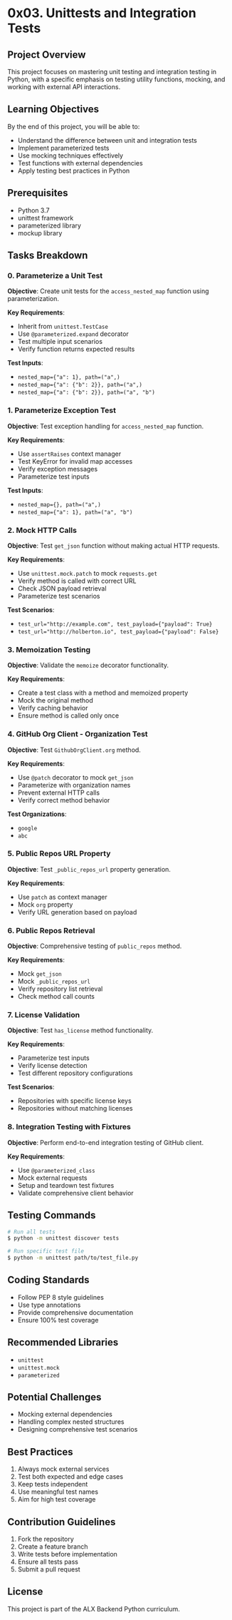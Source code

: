 # 0x03. Unittests and Integration Tests

## Project Overview

This project focuses on mastering unit testing and integration testing in Python, with a specific emphasis on testing utility functions, mocking, and working with external API interactions.

## Learning Objectives

By the end of this project, you will be able to:
- Understand the difference between unit and integration tests
- Implement parameterized tests
- Use mocking techniques effectively
- Test functions with external dependencies
- Apply testing best practices in Python

## Prerequisites

- Python 3.7
- unittest framework
- parameterized library
- mockup library

## Tasks Breakdown

### 0. Parameterize a Unit Test

**Objective**: Create unit tests for the `access_nested_map` function using parameterization.

**Key Requirements**:
- Inherit from `unittest.TestCase`
- Use `@parameterized.expand` decorator
- Test multiple input scenarios
- Verify function returns expected results

**Test Inputs**:
- `nested_map={"a": 1}, path=("a",)`
- `nested_map={"a": {"b": 2}}, path=("a",)`
- `nested_map={"a": {"b": 2}}, path=("a", "b")`

### 1. Parameterize Exception Test

**Objective**: Test exception handling for `access_nested_map` function.

**Key Requirements**:
- Use `assertRaises` context manager
- Test KeyError for invalid map accesses
- Verify exception messages
- Parameterize test inputs

**Test Inputs**:
- `nested_map={}, path=("a",)`
- `nested_map={"a": 1}, path=("a", "b")`

### 2. Mock HTTP Calls

**Objective**: Test `get_json` function without making actual HTTP requests.

**Key Requirements**:
- Use `unittest.mock.patch` to mock `requests.get`
- Verify method is called with correct URL
- Check JSON payload retrieval
- Parameterize test scenarios

**Test Scenarios**:
- `test_url="http://example.com", test_payload={"payload": True}`
- `test_url="http://holberton.io", test_payload={"payload": False}`

### 3. Memoization Testing

**Objective**: Validate the `memoize` decorator functionality.

**Key Requirements**:
- Create a test class with a method and memoized property
- Mock the original method
- Verify caching behavior
- Ensure method is called only once

### 4. GitHub Org Client - Organization Test

**Objective**: Test `GithubOrgClient.org` method.

**Key Requirements**:
- Use `@patch` decorator to mock `get_json`
- Parameterize with organization names
- Prevent external HTTP calls
- Verify correct method behavior

**Test Organizations**:
- `google`
- `abc`

### 5. Public Repos URL Property

**Objective**: Test `_public_repos_url` property generation.

**Key Requirements**:
- Use `patch` as context manager
- Mock `org` property
- Verify URL generation based on payload

### 6. Public Repos Retrieval

**Objective**: Comprehensive testing of `public_repos` method.

**Key Requirements**:
- Mock `get_json`
- Mock `_public_repos_url`
- Verify repository list retrieval
- Check method call counts

### 7. License Validation

**Objective**: Test `has_license` method functionality.

**Key Requirements**:
- Parameterize test inputs
- Verify license detection
- Test different repository configurations

**Test Scenarios**:
- Repositories with specific license keys
- Repositories without matching licenses

### 8. Integration Testing with Fixtures

**Objective**: Perform end-to-end integration testing of GitHub client.

**Key Requirements**:
- Use `@parameterized_class`
- Mock external requests
- Setup and teardown test fixtures
- Validate comprehensive client behavior

## Testing Commands

```bash
# Run all tests
$ python -m unittest discover tests

# Run specific test file
$ python -m unittest path/to/test_file.py
```

## Coding Standards

- Follow PEP 8 style guidelines
- Use type annotations
- Provide comprehensive documentation
- Ensure 100% test coverage

## Recommended Libraries

- `unittest`
- `unittest.mock`
- `parameterized`

## Potential Challenges

- Mocking external dependencies
- Handling complex nested structures
- Designing comprehensive test scenarios

## Best Practices

1. Always mock external services
2. Test both expected and edge cases
3. Keep tests independent
4. Use meaningful test names
5. Aim for high test coverage

## Contribution Guidelines

1. Fork the repository
2. Create a feature branch
3. Write tests before implementation
4. Ensure all tests pass
5. Submit a pull request

## License

This project is part of the ALX Backend Python curriculum.
